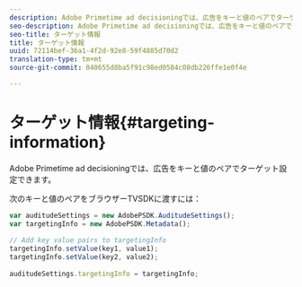 ```yaml
---
description: Adobe Primetime ad decisioningでは、広告をキーと値のペアでターゲット設定できます。
seo-description: Adobe Primetime ad decisioningでは、広告をキーと値のペアでターゲット設定できます。
seo-title: ターゲット情報
title: ターゲット情報
uuid: 72114bef-36a1-4f2d-92e8-59f4885d70d2
translation-type: tm+mt
source-git-commit: 040655d8ba5f91c98ed0584c08db226ffe1e0f4e

---
```



# ターゲット情報{#targeting-information}

Adobe Primetime ad decisioningでは、広告をキーと値のペアでターゲット設定できます。

次のキーと値のペアをブラウザーTVSDKに渡すには：

```js
var auditudeSettings = new AdobePSDK.AuditudeSettings(); 
var targetingInfo = new AdobePSDK.Metadata(); 
 
// Add key value pairs to targetingInfo 
targetingInfo.setValue(key1, value1); 
targetingInfo.setValue(key2, value2); 
 
auditudeSettings.targetingInfo = targetingInfo;
```

